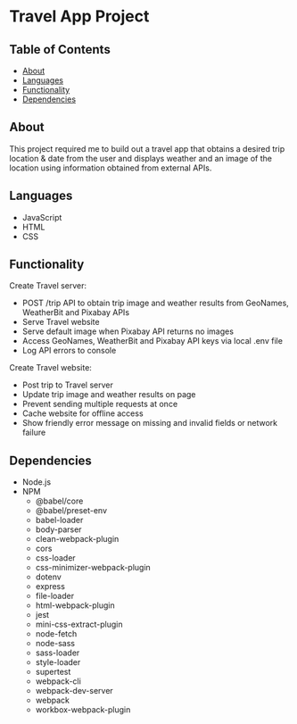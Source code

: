 # Travel App Project

## Table of Contents

* [About](#about)
* [Languages](#languages)
* [Functionality](#functionality)
* [Dependencies](#dependencies)

## About

This project required me to build out a travel app that obtains a desired trip location & date from the user and displays weather and an image of the location using information obtained from external APIs.

## Languages

* JavaScript
* HTML
* CSS

## Functionality

Create Travel server:

* POST /trip API to obtain trip image and weather results from GeoNames, WeatherBit and Pixabay APIs
* Serve Travel website
* Serve default image when Pixabay API returns no images
* Access GeoNames, WeatherBit and Pixabay API keys via local .env file
* Log API errors to console

Create Travel website:

* Post trip to Travel server
* Update trip image and weather results on page
* Prevent sending multiple requests at once
* Cache website for offline access
* Show friendly error message on missing and invalid fields or network failure


## Dependencies

* Node.js
* NPM
    * @babel/core
    * @babel/preset-env
    * babel-loader
    * body-parser
    * clean-webpack-plugin
    * cors
    * css-loader
    * css-minimizer-webpack-plugin
    * dotenv
    * express
    * file-loader
    * html-webpack-plugin
    * jest
    * mini-css-extract-plugin
    * node-fetch
    * node-sass
    * sass-loader
    * style-loader
    * supertest
    * webpack-cli
    * webpack-dev-server
    * webpack
    * workbox-webpack-plugin
